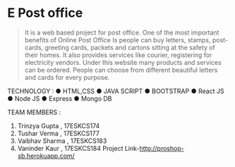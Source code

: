 # E Post office

>It is a web based project for post office. 
>One of the most important benefits of Online Post Office Is people can buy letters, stamps,
post-cards, greeting cards, packets and cartons sitting at the safety of their homes. It also
provides services like courier, registering for electricity vendors. Under this website many
products and services can be ordered. People can choose from different beautiful letters
and cards for every purpose.

TECHNOLOGY :
● HTML,CSS
● JAVA SCRIPT
● BOOTSTRAP
● React JS
● Node JS
● Express
● Mongo DB

TEAM MEMBERS :
1. Trinzya Gupta , 17ESKCS174
2. Tushar Verma , 17ESKCS177
3. Vaibhav Sharma , 17ESKCS183
4. Vaninder Kaur , 17ESKCS184
Project Link-http://proshop-sb.herokuapp.com/

